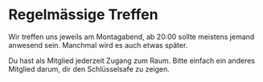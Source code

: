 # Regelmässige Treffen

Wir treffen uns jeweils am Montagabend, ab 20:00 sollte meistens jemand
anwesend sein. Manchmal wird es auch etwas später.

Du hast als Mitglied jederzeit Zugang zum Raum. Bitte einfach ein
anderes Mitglied darum, dir den Schlüsselsafe zu zeigen.
